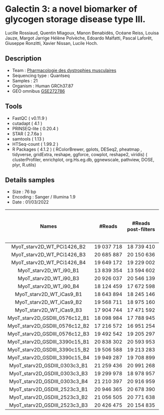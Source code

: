 # Galectin 3: a novel biomarker of glycogen storage disease type III. 

Lucille Rossiaud, Quentin Miagoux, Manon Benabidès, Océane Reiss, Louisa Jauze, Margot Jarrige Hélène Polvèche, Edoardo Malfatti, Pascal Laforêt, Giuseppe Ronzitti, Xavier Nissan, Lucile Hoch. 

## Description

- Team : [Pharmacologie des dystrophies musculaires](https://www.istem.eu/randd/pharmacologie-des-dystrophies-musculaires/) 
- Sequencing type : Quantseq
- Samples : 21
- Organism : Human GRCh37.87
- GEO omnibus [GSE272786](https://www.ncbi.nlm.nih.gov/geo/query/acc.cgi?&acc=GSE272786)  

## Tools 

- FastQC ( v0.11.9 ) 
- cutadapt ( 4.1 ) 
- PRINSEQ-lite ( 0.20.4 ) 
- STAR ( 2.7.6a ) 
- samtools ( 1.13 )  
- HTSeq-count ( 1.99.2 ) 
- R Packages ( 4.1.2 ) 
( RColorBrewer, gplots, DESeq2, pheatmap , tidyverse, gridExtra, reshape, ggforce, cowplot, reshape2, viridis)
( clusterProfiler, enrichplot, org.Hs.eg.db, ggnewscale, pathview, DOSE, plyr, R.utils)

## Details samples 

- Size : 76 bp  
- Encoding : Sanger / Illumina 1.9 
- Date : 01/03/2022 

| Names | #Reads  | #Reads post-filters | STAR : % mapped reads  | # mapped reads | # Filtered mapped reads | STAR : % Filtered mapped reads |
| :----: | :--------:  | :--------: | :----:  | :--------: | :--------: | :----: |
|MyoT_starv2D_WT_PCi1426_B2 | 19 037 718 | 18 739 410 | 97,74 | 18 606 686 | 11 960 119 | 62,82 | 
|MyoT_starv2D_WT_PCi1426_B3 | 20 685 887 | 20 150 636 | 96,49 | 19 958 820 | 10 303 221 | 49,81 | 
|MyoT_starv2D_WT_PCi1426_B4 | 19 649 172 | 19 229 002 | 96,99 | 19 057 821 | 9 758 237 | 49,66 | 
|MyoT_starv2D_WT_i90_B1 | 13 839 354 | 13 594 602 | 97,57 | 13 503 131 | 7 570 791 | 54,70 | 
|MyoT_starv2D_WT_i90_B3 | 20 926 037 | 20 546 139 | 96,84 | 20 264 054 | 10 460 614 | 49,99 | 
|MyoT_starv2D_WT_i90_B4 | 18 124 459 | 17 672 598 | 96,68 | 17 523 180 | 8 049 908 | 44,41 | 
|MyoT_starv2D_WT_iCas9_B1 | 18 643 894 | 18 245 146 | 96,89 | 18 064 432 | 9 971 946 | 53,49 | 
|MyoT_starv2D_WT_iCas9_B2 | 19 568 711 | 18 975 160 | 95,47 | 18 682 222 | 10 373 533 | 53,01 | 
|MyoT_starv2D_WT_iCas9_B3 | 17 904 744 | 17 471 592 | 96,35 | 17 250 421 | 10 662 038 | 59,55 | 
|MyoT_starv2D_GSDIII_0576c12_B1 | 18 098 984 | 17 788 945 | 97,46 | 17 639 370 | 10 445 084 | 57,71 | 
|MyoT_starv2D_GSDIII_0576c12_B2 | 17 216 572 | 16 951 254 | 97,52 | 16 789 342 | 10 137 569 | 58,88 | 
|MyoT_starv2D_GSDIII_0576c12_B3 | 19 492 542 | 19 205 297 | 97,45 | 18 995 864 | 11 358 042 | 58,27 | 
|MyoT_starv2D_GSDIII_3390c15_B1 | 20 838 302 | 20 593 953 | 98,13 | 20 449 068 | 13 509 946 | 64,83 | 
|MyoT_starv2D_GSDIII_3390c15_B2 | 19 506 588 | 19 213 283 | 97,70 | 19 057 839 | 12 165 331 | 62,37 | 
|MyoT_starv2D_GSDIII_3390c15_B4 | 19 949 287 | 19 708 899 | 98,15 | 19 580 354 | 12 002 370 | 60,16 | 
|MyoT_starv2D_GSDIII_0303c3_B1 | 21 259 436 | 20 991 268 | 97,97 | 20 827 905 | 12 039 543 | 56,63 | 
|MyoT_starv2D_GSDIII_0303c3_B3 | 19 299 978 | 18 978 957 | 97,56 | 18 829 832 | 9 796 632 | 50,76 | 
|MyoT_starv2D_GSDIII_0303c3_B4 | 21 210 397 | 20 916 959 | 97,91 | 20 768 008 | 11 399 817 | 53,75 | 
|MyoT_starv2D_GSDIII_2523c3_B1 | 20 946 365 | 20 678 390 | 98,06 | 20 541 022 | 11 100 370 | 52,99 | 
|MyoT_starv2D_GSDIII_2523c3_B2 | 21 056 505 | 20 771 638 | 97,74 | 20 580 864 | 11 293 400 | 53,63 | 
|MyoT_starv2D_GSDIII_2523c3_B3 | 20 426 475 | 20 154 835 | 97,79 | 19 974 088 | 11 749 369 | 57,52 | 

